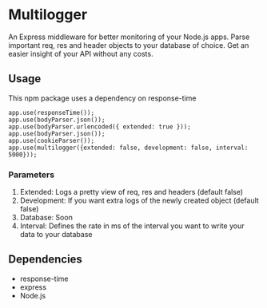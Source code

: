 # Multilogger

An Express middleware for better monitoring of your Node.js apps.
Parse important req, res and header objects to your database of choice. Get an easier insight of your API without any costs.

## Usage

This npm package uses a dependency on response-time

```
app.use(responseTime());
app.use(bodyParser.json());
app.use(bodyParser.urlencoded({ extended: true }));
app.use(bodyParser.json());
app.use(cookieParser());
app.use(multilogger({extended: false, development: false, interval: 5000}));
```

### Parameters

1. Extended: Logs a pretty view of req, res and headers (default false)
2. Development: If you want extra logs of the newly created object (default false)
3. Database: Soon
4. Interval: Defines the rate in ms of the interval you want to write your data to your database


## Dependencies

*   response-time
*   express
*   Node.js